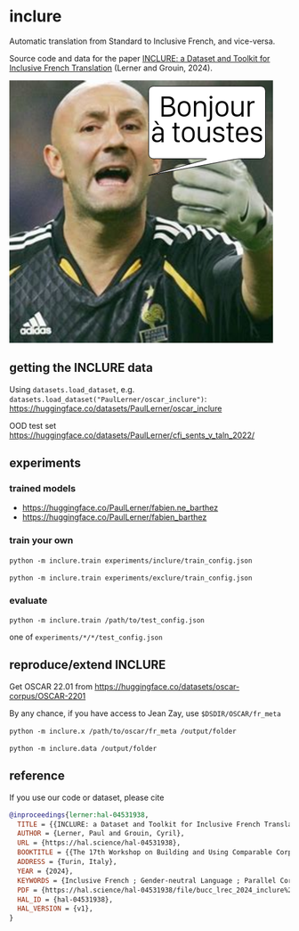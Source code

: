 # inclure


Automatic translation from Standard to Inclusive French, and vice-versa. 

Source code and data for the paper [INCLURE: a Dataset  and Toolkit for Inclusive French Translation](https://hal.science/hal-04531938) (Lerner and Grouin, 2024).


![logo](data/fabienne_barthez.png)

## getting the INCLURE data

Using `datasets.load_dataset`, e.g.  `datasets.load_dataset("PaulLerner/oscar_inclure")`: https://huggingface.co/datasets/PaulLerner/oscar_inclure

OOD test set https://huggingface.co/datasets/PaulLerner/cfi_sents_v_taln_2022/


## experiments
### trained models
- https://huggingface.co/PaulLerner/fabien.ne_barthez
- https://huggingface.co/PaulLerner/fabien_barthez

### train your own

`python -m inclure.train experiments/inclure/train_config.json`

`python -m inclure.train experiments/exclure/train_config.json`

### evaluate

`python -m inclure.train /path/to/test_config.json`

one of `experiments/*/*/test_config.json`

## reproduce/extend INCLURE

Get OSCAR 22.01 from https://huggingface.co/datasets/oscar-corpus/OSCAR-2201

By any chance, if you have access to Jean Zay, use `$DSDIR/OSCAR/fr_meta`

`python -m inclure.x /path/to/oscar/fr_meta /output/folder`

`python -m inclure.data /output/folder`

## reference

If you use our code or dataset, please cite

```bib
@inproceedings{lerner:hal-04531938,
  TITLE = {{INCLURE: a Dataset and Toolkit for Inclusive French Translation}},
  AUTHOR = {Lerner, Paul and Grouin, Cyril},
  URL = {https://hal.science/hal-04531938},
  BOOKTITLE = {{The 17th Workshop on Building and Using Comparable Corpora (BUCC @ LREC 2024)}},
  ADDRESS = {Turin, Italy},
  YEAR = {2024},
  KEYWORDS = {Inclusive French ; Gender-neutral Language ; Parallel Corpus ; Neural Machine Translation},
  PDF = {https://hal.science/hal-04531938/file/bucc_lrec_2024_inclure%283%29.pdf},
  HAL_ID = {hal-04531938},
  HAL_VERSION = {v1},
}
```
